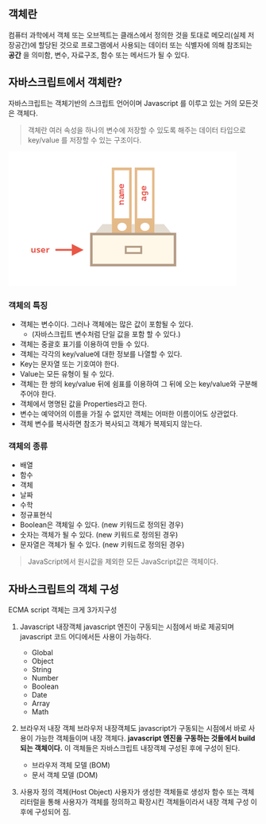 ## 객체란
컴퓨터 과학에서 객체 또는 오브젝트는 클래스에서 정의한 것을 토대로 메모리(실제 저장공간)에 할당된 것으로 프로그램에서 사용되는 데이터 또는 식별자에 의해 참조되는 **공간** 을 의미함, 변수, 자료구조, 함수 또는 메서드가 될 수 있다. 

## 자바스크립트에서 객체란?
자바스크립트는 객체기반의 스크립트 언어이며 Javascript 를 이루고 있는 거의 모든것은 객체다. 

>객체란 여러 속성을 하나의 변수에 저장할 수 있도록 해주는 데이터 타입으로 key/value 를 저장할 수 있는 구조이다. 

![](../JAVASCRIPT/images/29_자바스크립트에서_객체.png)

### 객체의 특징
- 객체는 변수이다. 그러나 객체에는 많은 값이 포함될 수 있다.
    - (자바스크립트 변수처럼 단일 값을 포함 할 수 있다.)
- 객체는 중괄호 표기를 이용하여 만들 수 있다.
- 객체는 각각의 key/value에 대한 정보를 나열할 수 있다.
- Key는 문자열 또는 기호여야 한다.
- Value는 모든 유형이 될 수 있다.
- 객체는 한 쌍의 key/value 뒤에 쉼표를 이용하여 그 뒤에 오는 key/value와 구분해주어야 한다.
- 객체에서 명명된 값을 Properties라고 한다.
- 변수는 예약어의 이름을 가질 수 없지만 객체는 어떠한 이름이어도 상관없다.
- 객체 변수를 복사하면 참조가 복사되고 객체가 복제되지 않는다.

### 객체의 종류 
- 배열
- 함수
- 객체
- 날짜
- 수학
- 정규표현식
- Boolean은 객체일 수 있다. (new 키워드로 정의된 경우)
- 숫자는 객체가 될 수 있다. (new 키워드로 정의된 경우)
- 문자열은 객체가 될 수 있다. (new 키워드로 정의된 경우)

>JavaScript에서 원시값을 제외한 모든 JavaScript값은 객체이다.

## 자바스크립트의 객체 구성 
ECMA script 객체는 크게 3가지구성
1. Javascript 내장객체
    javascript 엔진이 구동되는 시점에서 바로 제공되며 javascript 코드 어디에서든 사용이 가능하다. 
    - Global
    - Object
    - String
    - Number
    - Boolean
    - Date
    - Array
    - Math

2. 브라우저 내장 객체
    브라우저 내장객체도 javascript가 구동되는 시점에서 바로 사용이 가능한 객체들이며 내장 객체다. 
    **javascript 엔진을 구동하는 것들에서 build 되는 객체이다.**
    이 객체들은 자바스크립트 내장객체 구성된 후에 구성이 된다. 
    - 브라우저 객체 모델 (BOM)
    - 문서 객체 모델 (DOM)

3. 사용자 정의 객체(Host Object)
    사용자가 생성한 객체들로 생성자 함수 또는 객체 리터럴을 통해 사용자가 객체를 정의하고 확장시킨 객체들이라서 내장 객체 구성 이후에 구성되어 짐. 
